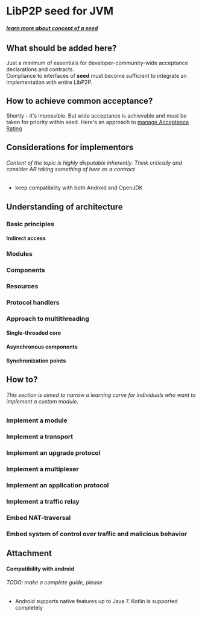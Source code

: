 # LibP2P seed for JVM
###### [**learn more about concept of a seed**](https://github.com/LeoTheDarvin/ForLibP2PCommunity/blob/root/proposals.md#early-decoupling)
## What should be added here?
Just a minimum of essentials for developer-community-wide acceptance declarations and contracts.</br>
Compliance to interfaces of **seed** must become sufficient to integrate an implementation with entire LibP2P.

## How to achieve common acceptance?
Shortly - it's impossible. But wide acceptance is achievable and must be taken for priority within seed. 
Here's an approach to [manage Acceptance Rating](https://github.com/LeoTheDarvin/ForLibP2PCommunity/blob/root/proposals.md#git-branch-based-conflicts-negotiation-and-acceptance-rating)

## Considerations for implementors
###### Content of the topic is highly disputable inherently. Think critically and consider AR taking something of here as a contract
- keep compatibility with both Android and OpenJDK


## Understanding of architecture
### Basic principles
#### Indirect access
### Modules
### Components
### Resources
### Protocol handlers
### Approach to multithreading
#### Single-threaded core
#### Asynchronous components
#### Synchronization points

## How to?
###### This section is aimed to narrow a learning curve for individuals who want to implement a custom module.
### Implement a module
### Implement a transport
### Implement an upgrade protocol
### Implement a multiplexer
### Implement an application protocol
### Implement a traffic relay
### Embed NAT-traversal
### Embed system of control over traffic and malicious behavior

## Attachment
#### Compatibility with android
###### TODO: make a complete guide, please
- Android supports native features up to Java 7. Kotlin is supported completely

